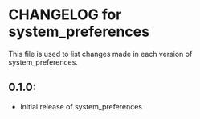 # CHANGELOG for system_preferences

This file is used to list changes made in each version of system_preferences.

## 0.1.0:

* Initial release of system_preferences